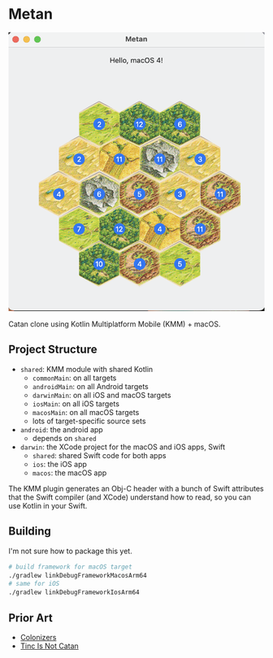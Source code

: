 # Metan

![screenshot of catan board on macOS](screenshots/macos-board.png "macOS board")

Catan clone using Kotlin Multiplatform Mobile (KMM) + macOS.

## Project Structure
- `shared`: KMM module with shared Kotlin
  - `commonMain`: on all targets
  - `androidMain`: on all Android targets
  - `darwinMain`: on all iOS and macOS targets
  - `iosMain`: on all iOS targets
  - `macosMain`: on all macOS targets
  - lots of target-specific source sets
- `android`: the android app
  - depends on `shared`
- `darwin`: the XCode project for the macOS and iOS apps, Swift
  - `shared`: shared Swift code for both apps
  - `ios`: the iOS app
  - `macos`: the macOS app

The KMM plugin generates an Obj-C header with a bunch of Swift attributes that the Swift compiler
(and XCode) understand how to read, so you can use Kotlin in your Swift.

## Building

I'm not sure how to package this yet.

```bash
# build framework for macOS target
./gradlew linkDebugFrameworkMacosArm64
# same for iOS
./gradlew linkDebugFrameworkIosArm64
```

## Prior Art

- [Colonizers](https://github.com/sibartlett/colonizers)
- [Tinc Is Not Catan](https://github.com/seansegal/tincisnotcatan)
